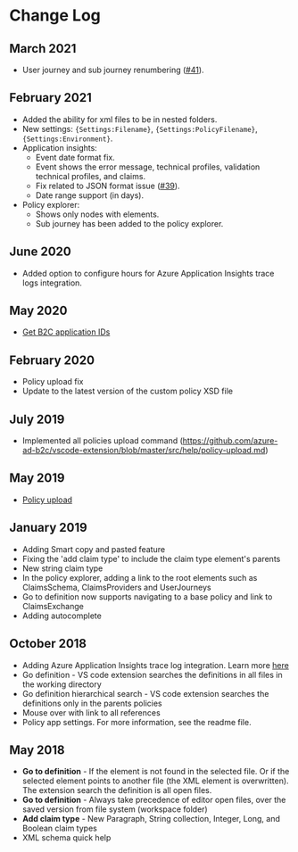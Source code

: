 # Change Log

## March 2021

- User journey and sub journey renumbering ([#41](https://github.com/azure-ad-b2c/vscode-extension/pull/41/)).

## February 2021

- Added the ability for xml files to be in nested folders.
- New settings: `{Settings:Filename}`, `{Settings:PolicyFilename}`, `{Settings:Environment}`.
- Application insights:
    - Event date format fix.
    - Event shows the error message, technical profiles, validation technical profiles, and claims.
    - Fix related to JSON format issue ([#39](https://github.com/azure-ad-b2c/vscode-extension/pull/39)). 
    - Date range support (in days).
- Policy explorer: 
    - Shows only nodes with elements. 
    - Sub journey has been added to the policy explorer.

## June 2020

- Added option to configure hours for Azure Application Insights trace logs integration.

## May 2020

- [Get B2C application IDs](https://github.com/azure-ad-b2c/vscode-extension#get-b2c-app-ids)

## February 2020

- Policy upload fix
- Update to the latest version of the custom policy XSD file

## July 2019

- Implemented all policies upload command (https://github.com/azure-ad-b2c/vscode-extension/blob/master/src/help/policy-upload.md)

## May 2019

- [Policy upload](https://github.com/azure-ad-b2c/vscode-extension/blob/master/src/help/policy-upload.md) 

## January 2019

- Adding Smart copy and pasted feature
- Fixing the 'add claim type' to include the claim type element's parents 
- New string claim type
- In the policy explorer, adding a link to the root elements such as ClaimsSchema, ClaimsProviders and UserJourneys
- Go to definition now supports navigating to a base policy and link to ClaimsExchange
- Adding autocomplete

## October 2018

- Adding Azure Application Insights trace log integration. Learn more [here](https://github.com/azure-ad-b2c/vscode-extension/blob/master/src/help/app-insights.md)
- Go definition - VS code extension searches the definitions in all files in the working directory 
- Go definition hierarchical search - VS code extension searches the definitions only in the parents policies 
- Mouse over with link to all references
- Policy app settings. For more information, see the readme file.

## May 2018

- **Go to definition** - If the element is not found in the selected file. Or if the selected element points to another file (the XML element is overwritten). The extension search the definition is all open files. 
- **Go to definition** - Always take precedence of editor open files, over the saved version from file system (workspace folder)
- **Add claim type** - New Paragraph, String collection, Integer, Long, and Boolean claim types 
- XML schema quick help

